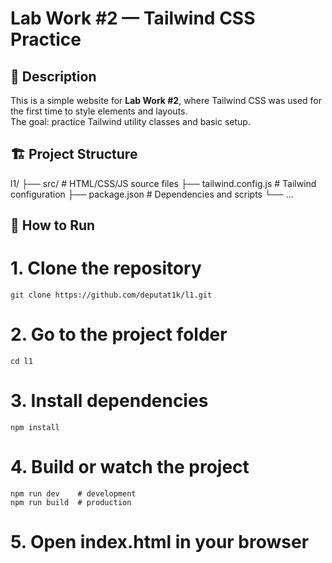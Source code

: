 # Lab Work #2 — Tailwind CSS Practice

## 📘 Description

This is a simple website for **Lab Work #2**, where Tailwind CSS was used for the first time to style elements and layouts.  
The goal: practice Tailwind utility classes and basic setup.

## 🏗 Project Structure

l1/
├── src/ # HTML/CSS/JS source files
├── tailwind.config.js # Tailwind configuration
├── package.json # Dependencies and scripts
└── ...



## 🚀 How to Run


# 1. Clone the repository
```
git clone https://github.com/deputat1k/l1.git
```
# 2. Go to the project folder
```
cd l1
```
# 3. Install dependencies
```
npm install
```
# 4. Build or watch the project
```
npm run dev    # development
npm run build  # production
```
# 5. Open index.html in your browser

